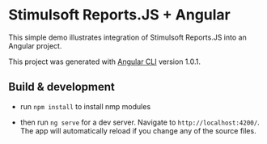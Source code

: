 # Stimulsoft Reports.JS + Angular

This simple demo illustrates integration of Stimulsoft Reports.JS into an Angular project.

This project was generated with [Angular CLI](https://github.com/angular/angular-cli) version 1.0.1.

## Build & development

* run ``` npm install ``` to install nmp modules

* then run ``` ng serve ``` for a dev server. Navigate to ``` http://localhost:4200/ ```. The app will automatically reload if you change any of the source files.

